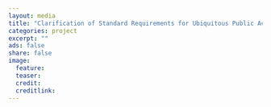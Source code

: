 ```yaml
---
layout: media
title: "Clarification of Standard Requirements for Ubiquitous Public Accesses (2009 ~ )"
categories: project
excerpt: ""
ads: false
share: false
image:
  feature:
  teaser:
  credit:
  creditlink:
---
```

